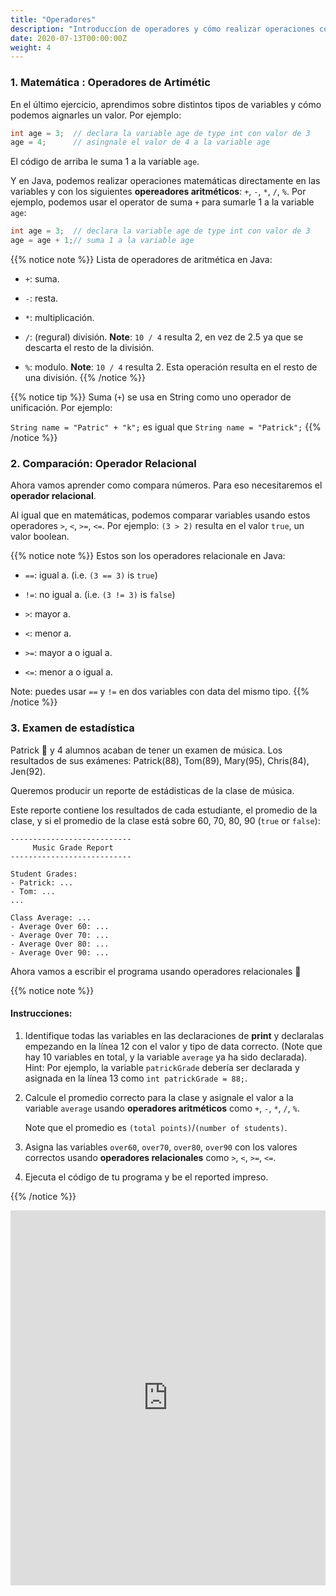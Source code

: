 ```yaml
---
title: "Operadores"
description: "Introduccíon de operadores y cómo realizar operaciones con variables en Java."
date: 2020-07-13T00:00:00Z
weight: 4
---
```


### 1. Matemática : Operadores de Artimétic
En el último ejercicio, aprendimos sobre distintos tipos de variables y cómo podemos aignarles un valor. Por ejemplo:

```java
int age = 3;  // declara la variable age de type int con valor de 3
age = 4;      // asingnale el valor de 4 a la variable age
```

El código de arriba le suma 1 a la variable `age`. 

Y en Java, podemos realizar operaciones matemáticas directamente en las variables y con los siguientes <b>opereadores aritméticos</b>: `+`, `-`, `*`, `/`, `%`.
Por ejemplo, podemos usar el operator de suma `+` para sumarle 1 a la variable `age`:
```java
int age = 3;  // declara la variable age de type int con valor de 3
age = age + 1;// suma 1 a la variable age
```
{{% notice note %}}
Lista de operadores de aritmética en Java:

- `+`: suma.

- `-`: resta. 

- `*`: multiplicación.

- `/`: (regural) división. <b>Note</b>: `10 / 4` resulta 2, en vez de 2.5 ya que se descarta el resto de la división.

- `%`: modulo. <b>Note</b>: `10 / 4` resulta 2. Esta operación resulta en el resto de una división.
{{% /notice %}}

{{% notice tip %}}
Suma (`+`) se usa en String como uno operador de unificación. Por ejemplo:

`String name = "Patric" + "k";` es igual que `String name = "Patrick";`
{{% /notice %}}

### 2. Comparación: Operador Relacional
Ahora vamos aprender como compara números. Para eso necesitaremos el <b>operador relacional</b>.

Al igual que en matemáticas, podemos comparar variables usando estos operadores `>`, `<`, `>=`, `<=`. Por ejemplo: `(3 > 2)` resulta en el valor `true`, un valor boolean.

{{% notice note %}}
Estos son los operadores relacionale en Java:

- `==`: igual a. (i.e. `(3 == 3)` is `true`)

- `!=`: no igual a. (i.e. `(3 != 3)` is `false`)

- `>`: mayor a.

- `<`: menor a.

- `>=`: mayor a o igual a.

- `<=`: menor a o igual a.

Note: puedes usar  `==` y `!=` en dos variables con data del mismo tipo.
{{% /notice %}}

### 3. Examen de estadística
Patrick 🐥 y 4 alumnos acaban de tener un examen de música. Los resultados de sus exámenes: Patrick(88), Tom(89), Mary(95), Chris(84), Jen(92).

Queremos producir un reporte de estádisticas de la clase de música. 

Este reporte contiene los resultados de cada estudiante, el promedio de la clase, y si el promedio de la clase está sobre 60, 70, 80, 90 (`true` or `false`):
```
---------------------------
     Music Grade Report    
---------------------------

Student Grades:          
- Patrick: ...
- Tom: ...
...

Class Average: ...
- Average Over 60: ...
- Average Over 70: ...
- Average Over 80: ...
- Average Over 90: ...
```
Ahora vamos a escribir el programa usando operadores relacionales 🎵

{{% notice note %}}
#### Instrucciones:

1. Identifique todas las variables en las declaraciones de <b>print</b> y declaralas empezando en la línea 12 con el  valor y tipo de data correcto. (Note que hay 10 variables en total, y la variable `average` ya ha sido declarada).
   Hint: Por ejemplo, la variable `patrickGrade` debería ser declarada y asignada en la línea 13 como `int patrickGrade = 88;`.

2. Calcule el promedio correcto para la clase y asignale el valor a la variable `average` usando <b>operadores aritméticos</b> como `+`, `-`, `*`, `/`, `%`.

   Note que el promedio es `(total points)`/`(number of students)`.

3. Asigna las variables `over60`, `over70`, `over80`, `over90` con los valores correctos usando <b>operadores relacionales</b> como `>`, `<`, `>=`, `<=`.

4. Ejecuta el código de tu programa y be el reported impreso.

{{% /notice %}}

<iframe height="600px" width="100%" src="https://repl.it/@nuevofoundation/JavaBasicosOperators?lite=true#Main.java" scrolling="no" frameborder="no" allowtransparency="true" allowfullscreen="true" sandbox="allow-forms allow-pointer-lock allow-popups allow-same-origin allow-scripts allow-modals"></iframe>
